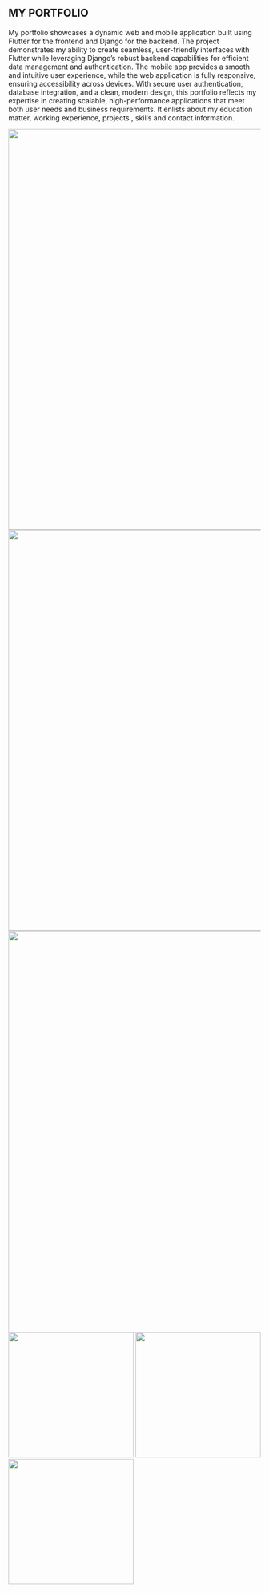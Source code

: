 ## MY PORTFOLIO

My portfolio showcases a dynamic web and mobile application built using Flutter for the frontend and Django for the backend. The project demonstrates my ability to create seamless, user-friendly interfaces with Flutter while leveraging Django’s robust backend capabilities for efficient data management and authentication. The mobile app provides a smooth and intuitive user experience, while the web application is fully responsive, ensuring accessibility across devices. With secure user authentication, database integration, and a clean, modern design, this portfolio reflects my expertise in creating scalable, high-performance applications that meet both user needs and business requirements.
It enlists about my education matter, working experience, projects , skills and contact information.


<img src="https://github.com/user-attachments/assets/55f413b0-4740-48de-9d3e-702de5bf0fd9" width="800">
<img src="https://github.com/user-attachments/assets/05ce072e-47bd-465f-a53f-abda974c2362" width="800">
<img src="https://github.com/user-attachments/assets/c5f05bb2-f167-4c28-8f24-5e7283a3d2f2" width="800">

<img src="https://github.com/user-attachments/assets/4011e443-3f51-4232-97f6-26905eb83a45" width="250">
<img src="https://github.com/user-attachments/assets/7f322620-74eb-49b9-85e8-8a9c5de0b73f" width="250">
<img src="https://github.com/user-attachments/assets/5e84ea01-bc10-4546-9b10-a379c9437b48" width="250">





